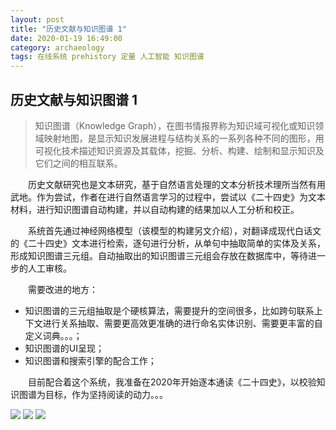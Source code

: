 ```yaml
---
layout: post
title: "历史文献与知识图谱 1"
date: 2020-01-19 16:49:00
category: archaeology
tags: 在线系统 prehistory 定量 人工智能 知识图谱
---
```


## 历史文献与知识图谱 1

> 知识图谱（Knowledge Graph），在图书情报界称为知识域可视化或知识领域映射地图，是显示知识发展进程与结构关系的一系列各种不同的图形，用可视化技术描述知识资源及其载体，挖掘、分析、构建、绘制和显示知识及它们之间的相互联系。

  
&emsp;&emsp;历史文献研究也是文本研究，基于自然语言处理的文本分析技术理所当然有用武地。作为尝试，作者在进行自然语言学习的过程中，尝试以《二十四史》为文本材料，进行知识图谱自动构建，并以自动构建的结果加以人工分析和校正。

&emsp;&emsp;系统首先通过神经网络模型（该模型的构建另文介绍），对翻译成现代白话文的《二十四史》文本进行检索，逐句进行分析，从单句中抽取简单的实体及关系，形成知识图谱三元组。自动抽取出的知识图谱三元组会存放在数据库中，等待进一步的人工审核。

&emsp;&emsp;需要改进的地方：
* 知识图谱的三元组抽取是个硬核算法，需要提升的空间很多，比如跨句联系上下文进行关系抽取、需要更高效更准确的进行命名实体识别、需要更丰富的自定义词典。。。；
* 知识图谱的UI呈现；
* 知识图谱和搜索引擎的配合工作；

&emsp;&emsp;目前配合着这个系统，我准备在2020年开始逐本通读《二十四史》，以校验知识图谱为目标，作为坚持阅读的动力。。。


<img style="align: center;" src="https://caimmy.github.io/img/202001/kn_sel1.jpg">


<img style="align: center;" src="https://caimmy.github.io/img/202001/kn_sel2.jpg">

<img style="align: center;" src="https://caimmy.github.io/img/202001/kn_sel3.jpg">